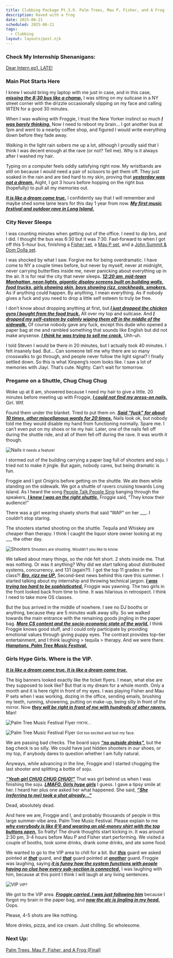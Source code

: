 ```yaml
---
title: Clubbing Package Pt.3.9. Palm Trees, Mau P, Fisher, and A Frog (Intro)
description: Raved with a frog
date: 2025-06-21
scheduled: 2025-06-21
tags:
  - Clubbing
layout: layouts/post.njk
---
```


<h3>Check My Internship Shenanigans:</h3>
<a href="{{ '/posts/dearinternep1/' | url }}">Dear Intern ep1. LATE!</a>

<h3>Main Plot Starts Here</h3>

I knew I would bring my laptop with me just in case, and in this case, ***<u>missing the 8:30 bus like a champ.***</u> I was sitting on my suitcase in a NY street corner with the drizzle occasionally slipping on my face and calling WTEN for a good 30 minutes.

When I was walking with Froggie, I trust the New Yorker instinct so much ***<u>I was barely thinking.***</u> Now I need to reboot my brain… I got another bus at 1pm and went to a nearby coffee shop, and figured I would write everything down before they fade away.

Walking in the light rain sobers me up a lot, although I proudly said that I think I was decent enough at the rave (or not? Tell me). Why is it always after I washed my hair.

Typing on a computer feels oddly satisfying right now. My wristbands are still on because I would need a pair of scissors to get them off. They just soaked in the rain and are tied hard to my skin, proving that ***<u>yesterday was not a dream.***</u> Aight, I got 3 hours before hopping on the right bus (hopefully) to pull all my memories out.

***<u>It is like a dream come true.***</u> I confidently say that I will remember and maybe shed some lame tears for this day 1 year from now. ***<u>My first music festival and outdoor rave in Long Island.***</u>

<h3>City Never Sleeps</h3>

I was counting minutes when getting out of the office. I need to dip bro, and I did. I thought the bus was 6:30 but it was 7:30. Fast-forward to when I got off this 5-hour bus, finishing a [Fisher set](https://youtu.be/mzArzdY24wU?si=Q-ndARfVWJ0D3Hdz), a [Mau P set](https://youtu.be/WEcImcXf6C0?si=AvAUg3eGHEHLV8Kn), and a [John Summit & Dom Dolla set](https://youtu.be/9ZqJPIbTme4?si=PIaPy-aklGp31ylg).

I was shocked by what I saw. Forgive me for being overdramatic. I have come to NY a couple times before, but never by myself, never at midnight, never carrying butterflies inside me, never panicking about everything up in the air. It is for real the city that never sleeps. ***<u>12:20 am, mid-town Manhattan, neon lights, gigantic display screens built on building walls, food trucks, girls showing skin, boys showing rizz, crackheads, smokers.***</u> As if anything could happen. By anything, I mean everything. As if nobody gives a fuck and you need to drop a little self esteem to truly be free.

I don’t know about dropping anything at first, but ***<u>I just dropped the chicken gyro I bought from the food truck.***</u> All over my top and suitcase. And ***<u>I dropped my self-esteem by calmly wiping them off in the middle of the sidewalk.***</u> Of course nobody gave any fuck, except this dude who opened a paper bag at me and rambled something that sounds like English but did not make anysense. ***<u>I think he was trying to sell me crack.***</u> Uhh-uh.

I told Steven I would be there in 20 minutes, but I actually took 40 minutes. I felt insanely bad. But… Can someone tell me why there are so many crosswalks to go through, and people never follow the light signal? I finally settled down. So this is what Xinpeng’s room looks like. I saw a lot of memories with Jiayi. That’s cute. Nighty. Can’t wait for tomorrow.

<h3>Pregame on a Shuttle, Chug Chug Chug</h3>

Woke up at 8 am, showered because I need my hair to give a little. 20 minutes before meeting up with Froggie, ***<u>I could not find my press-on nails.***</u> Girl. Wtf.

Found them under the blanket. Tried to put them on. ***<u>Said “fuck” for about 10 times, other miscellanous words for 20 times.***</u> Nails look ok, but nobody told me they would disable my hand from functioning normally. Spare me. I can’t even put on my shoes or tie my hair. Later, one of the nails fell off during the shuttle ride, and all of them fell off during the rave. It was worth it though.

![Nails](/img/palm_tree/nails.jpg)
<small>It needs a feature!</small>

I stormed out of the building carrying a paper bag full of shooters and soju. I tried not to make it jingle. But again, nobody cares, but being dramatic is fun.

Froggie and I got Onigiris before getting on the shuttle. We ate them while standing on the sidewalk. We got a shuttle of ravers cruising towards Long Island. As I heard the song [People Talk People Sing](https://open.spotify.com/track/1HAflwKirsoDsun2cOIBvx?si=a7fc8c7136e542f9) banging through the speakers, ***<u>I knew I was on the right shuttle.***</u> Froggie said, “They know their audience!”

There was a girl wearing shawty shorts that said “WAP” on her ___. I couldn’t stop staring.

The shooters started shooting on the shuttle. Tequila and Whiskey are cheaper than therapy. I think I caught the liquor store owner looking at my ___ the other day.

![Shooters](/img/palm_tree/shooters.jpeg)
<small>Shooters are shooting. Wouldn't you like to know.</small>

We talked about many things, so the ride felt short. 2 shots inside me. That was nothing. Or was it anything? Why did we start talking about distributed systems, concurrency, and 131 (again?!). I got the top 11 grades in the class?! ***<u>Bro, rizz me UP.***</u> Second-best news behind this rave this summer. I started talking about my internship and throwing technical jargon. ***<u>I was trying too hard to be sophisticated.***</u> Froggie was yawning. The two girls in the front looked back from time to time. It was hilarious in retrospect. I think I need to take more OS classes.

But the bus arrived in the middle of nowhere. I see no DJ booths or anything, because they are 5 minutes walk away silly. So we walked towards the main entrance with the remaining goods jingling in the paper bag. ***<u>More CS content and the socio-economic state of the world.***</u> I think Froggie knows good stuff, and I could only participate by providing emotional values through giving puppy eyes. The contrast provides top-tier entertainment, and I think laughing > tequila > therapy. And we were there. ***<u>Hamptons, Palm Tree Music Festival.***</u>

<h3>Girls Hype Girls. Where is the VIP.</h3>

***<u>It is like a dream come true. It is like a dream come true.***</u>

The big banners looked exactly like the ticket flyers. I mean, what else are they supposed to look like? But that is my dream for a whole month. Only a month and it is here right in front of my eyes. I was playing Fisher and Mau P sets when I was working, dozing in the office, sending emails, brushing my teeth, running, showering, putting on make-up, being silly in front of the mirror. Now ***<u>they will be right in front of me with hundreds of other ravers.***</u> Man!

![Palm Tree Music Festival Flyer](/img/palm_tree/palm_tree_flyer.jpg)
<small>IYKYK...</small>

![Palm Tree Music Festival Flyer](/img/palm_tree/me_w_flyer.jpeg)
<small>Got too excited and lost my face.</small>

We are passing bad checks. The board says ***<u>“no outside drinks”,***</u> but the bag check is so silly. We could have just hidden shooters in our shoes, or my top, if anybody dares to question whether I am fully natural.

Anyways, while advancing in the line, Froggie and I started chugging the last shooter and splitting a bottle of soju.

***<u>“Yeah girl CHUG CHUG CHUG!”***</u> That was girl behind us when I was finishing the soju. ***<u>LMAFO. Girls hype girls***</u> I guess. I gave a tipsy smile at her. I heard her plus one asked her what happened. She said, ***<u>“She (referring to me) took a shot already…”***</u>

Dead, absolutely dead.

And here we are, Froggie and I, and probably thousands of people in this large summer-vibe area. Palm Tree Music Festival. Please explain to me ***<u>why everybody is like 6’6 and wearing an old-money shirt with the top buttons open.***</u> So fratty! The drunk thoughts start kicking in. It was around 2:30 pm, 3-4 hours before Mau P and Fisher start performing. We visited a couple of booths, took some drinks, drank some drinks, and ate some food.

We wanted to go to the VIP area to chill for a bit. But ***<u>this***</u> guard we asked pointed at ***<u>that***</u> guard, and ***<u>that***</u> guard pointed at ***<u>another***</u> guard. Froggie was laughing, saying ***<u>it is funny how the system functions with people having no clue how every sub-section is connected.***</u> I was laughing with him, because at this point I think I will laugh at any living sentences.

![VIP](/img/palm_tree/me_w_hat.jpeg)
<small>VIP?</small>

We got to the VIP area. ***<u>Froggie carried. I was just following him***</u> because I forgot my brain in the paper bag, and ***<u>now the alc is jingling in my head.***</u> Oops.

Please, 4-5 shots are like nothing.

More drinks, pizza, and ice cream. Just chilling. So wholesome.

<h3>Next Up:</h3>
<a href="{{ '/posts/clubbingpackagept4/' | url }}">Palm Trees, Mau P, Fisher, and A Frog (Final)</a>

